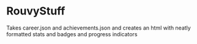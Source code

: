 # RouvyStuff

Takes career.json and achievements.json and creates an html with neatly formatted stats and badges and progress indicators

